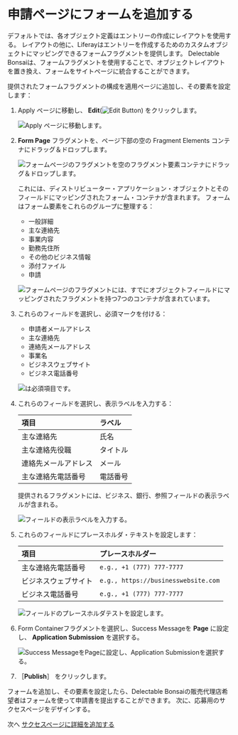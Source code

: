 # 申請ページにフォームを追加する

デフォルトでは、各オブジェクト定義はエントリーの作成にレイアウトを使用する。 レイアウトの他に、Liferayはエントリーを作成するためのカスタムオブジェクトにマッピングできるフォームフラグメントを提供します。 Delectable Bonsaiは、フォームフラグメントを使用することで、オブジェクトレイアウトを置き換え、フォームをサイトページに統合することができます。

提供されたフォームフラグメントの構成を適用ページに追加し、その要素を設定します：

1. Apply ページに移動し、 **Edit**(![Edit Button](../../images/icon-edit.png)) をクリックします。

   ![Apply ページに移動します。](./adding-the-form-to-the-apply-page/images/01.png)

1. **Form Page** フラグメントを、ページ下部の空の Fragment Elements コンテナにドラッグ＆ドロップします。

   ![フォームページのフラグメントを空のフラグメント要素コンテナにドラッグ＆ドロップします。](./adding-the-form-to-the-apply-page/images/02.png)

   これには、ディストリビューター・アプリケーション・オブジェクトとそのフィールドにマッピングされたフォーム・コンテナが含まれます。 フォームはフォーム要素をこれらのグループに整理する：

   * 一般詳細
   * 主な連絡先
   * 事業内容
   * 勤務先住所
   * その他のビジネス情報
   * 添付ファイル
   * 申請

   ![フォームページのフラグメントには、すでにオブジェクトフィールドにマッピングされたフラグメントを持つ7つのコンテナが含まれています。](./adding-the-form-to-the-apply-page/images/03.png)

1. これらのフィールドを選択し、必須マークを付ける：

   * 申請者メールアドレス
   * 主な連絡先
   * 連絡先メールアドレス
   * 事業名
   * ビジネスウェブサイト
   * ビジネス電話番号

   ![は必須項目です。](./adding-the-form-to-the-apply-page/images/04.png)

1. これらのフィールドを選択し、表示ラベルを入力する：

   | 項目         | ラベル  |
   |:---------- |:---- |
   | 主な連絡先      | 氏名   |
   | 主な連絡先役職    | タイトル |
   | 連絡先メールアドレス | メール  |
   | 主な連絡先電話番号  | 電話番号 |

   提供されるフラグメントには、ビジネス、銀行、参照フィールドの表示ラベルが含まれる。

   ![フィールドの表示ラベルを入力する。](./adding-the-form-to-the-apply-page/images/05.png)

1. これらのフィールドにプレースホルダ・テキストを設定します：

   | 項目         | プレースホルダー                            |
   |:---------- |:----------------------------------- |
   | 主な連絡先電話番号  | `e.g., +1 (777) 777-7777`           |
   | ビジネスウェブサイト | `e.g., https://businesswebsite.com` |
   | ビジネス電話番号   | `e.g., +1 (777) 777-7777`           |

   ![フィールドのプレースホルダテストを設定します。](./adding-the-form-to-the-apply-page/images/06.png)

1. Form Containerフラグメントを選択し、Success Messageを **Page** に設定し、 **Application Submission** を選択する。

   ![Success MessageをPageに設定し、Application Submissionを選択する。](./adding-the-form-to-the-apply-page/images/07.png)

1. ［**Publish**］ をクリックします。

フォームを追加し、その要素を設定したら、Delectable Bonsaiの販売代理店希望者はフォームを使って申請書を提出することができます。 次に、応募用のサクセスページをデザインする。

次へ [サクセスページに詳細を追加する](./adding-details-to-the-success-page.md)

